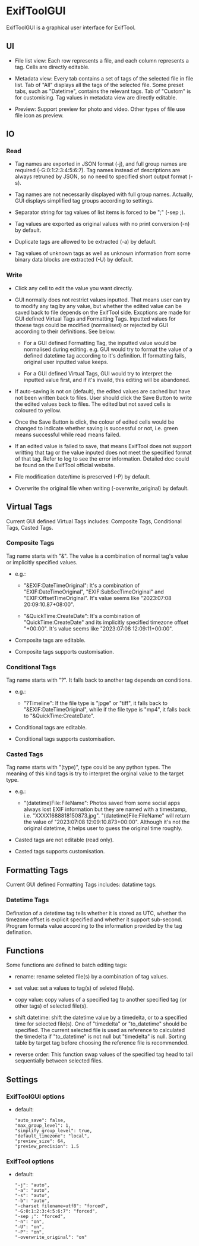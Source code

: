 # ExifToolGUI
ExifToolGUI is a graphical user interface for ExifTool.


## UI

- File list view: Each row represents a file, and each column represents a tag. Cells are directly editable.

- Metadata view: Every tab contains a set of tags of the selected file in file list. Tab of "All" displays all the tags of the selected file. Some preset tabs, such as "Datetime", contains the relevant tags. Tab of "Custom" is for customising. Tag values in metadata view are directly editable.

- Preview: Support preview for photo and video. Other types of file use file icon as preview.


## IO
### Read

- Tag names are exported in JSON format (-j), and full group names are required (-G:0:1:2:3:4:5:6:7). Tag names instead of descriptions
are always retruned by JSON, so no need to specified short output format (-s).

- Tag names are not necessarily displayed with full group names. Actually, GUI displays simplified tag groups according to settings.

- Separator string for tag values of list items is forced to be ";" (-sep ;).

- Tag values are exported as original values with no print conversion (-n) by default.

- Duplicate tags are allowed to be extracted (-a) by default.

- Tag values of unknown tags as well as unknown information from some binary data blocks are extracted (-U) by default.


### Write

- Click any cell to edit the value you want directly.

- GUI normally does not restrict values inputted. That means user can try to modify any tag by any value, but whether the edited value can be saved back to file depends on the ExifTool side. Excptions are made for GUI defined Virtual Tags and Formatting Tags. Inputted values for thoese tags could be modified (normalised) or rejected by GUI according to their definitions. See below:

    - For a GUI defined Formatting Tag, the inputted value would be normalised during editing. e.g. GUI would try to format the value of a defined datetime tag according to it's definition. If formatting fails, original user inputted value keeps.

    - For a GUI defined Virtual Tags, GUI would try to interpret the inputted value first, and if it's invaild, this editing will be abandoned.

- If auto-saving is not on (default), the edited values are cached but have not been written back to files. User should click the Save Button to write the edited values back to files. The edited but not saved cells is coloured to yellow. 

- Once the Save Button is click, the colour of edited cells would be changed to indicate whether saving is successful or not, i.e. green means successful while read means failed.

- If an edited value is failed to save, that means ExifTool does not support writting that tag or the value inputed does not meet the specified format of that tag. Refer to log to see the error information. Detailed doc could be found on the ExifTool official website.

- File modification date/time is preserved (-P) by default.

- Overwrite the original file when writing (-overwrite_original) by default.


## Virtual Tags
Current GUI defined Virtual Tags includes: Composite Tags, Conditional Tags, Casted Tags.

### Composite Tags
Tag name starts with "&". The value is a combination of normal tag's value or implicitly specified values.

- e.g.:  
    - "&EXIF:DateTimeOriginal": It's a combination of "EXIF:DateTimeOriginal", "EXIF:SubSecTimeOriginal" and "EXIF:OffsetTimeOriginal". It's value seems like "2023:07:08 20:09:10.87+08:00".

    - "&QuickTime:CreateDate": It's a combination of "QuickTime:CreateDate" and its implicitly specified timezone offset "+00:00". It's value seems like "2023:07:08 12:09:11+00:00".
    
- Composite tags are editable.
- Composite tags supports customisation.

### Conditional Tags
Tag name starts with "?". It falls back to another tag depends on conditions.

- e.g.:    
    - "?Timeline": If the file type is "jpge" or "tiff", it falls back to "&EXIF:DateTimeOriginal", while if the file type is "mp4", it falls back to "&QuickTime:CreateDate".
    
- Conditional tags are editable.
- Conditional tags supports customisation.

### Casted Tags
Tag name starts with "(type)", type could be any python types. The meaning of this kind tags is try to interpret the orginal value to the target type.

- e.g.:
    - "(datetime)File:FileName": Photos saved from some social apps always lost EXIF information but they are named with a timestamp, i.e. "XXXX1688818150873.jpg". "(datetime)File:FileName" will return the value of "2023:07:08 12:09:10.873+00:00". Although it's not the original datetime, it helps user to guess the original time roughly.

- Casted tags are not editable (read only).
- Casted tags supports customisation.


## Formatting Tags
Current GUI defined Formatting Tags includes: datatime tags.

### Datetime Tags
Defination of a detetime tag tells whether it is stored as UTC, whether the timezone offset is explicit specified and whether it support sub-second. Program formats value according to the information provided by the tag defination. 


## Functions

Some functions are defined to batch editing tags:
- rename: rename seleted file(s) by a combination of tag values.

- set value: set a values to tag(s) of seleted file(s).

- copy value: copy values of a specified tag to another specified tag (or other tags) of selected file(s).

- shift datetime: shift the datetime value by a timedelta, or to a specified time for selected file(s). One of "timedelta" or "to_datetime" should be specified. The current selected file is used as reference to calculated the timedelta if  "to_datetime" is not null but "timedelta" is null. Sorting table by target tag before choosing the reference file is recommended.

- reverse order: This function swap values of the specified tag head to tail sequentially between selected files.


## Settings
### ExifToolGUI options

- default:
    ```
    "auto_save": false,
    "max_group_level": 1,
    "simplify_group_level": true,
    "default_timezone": "local",
    "preview_size": 64,
    "preview_precision": 1.5
    ```


### ExifTool options

- default:
    ```
    "-j": "auto",
    "-a": "auto",
    "-s": "auto",
    "-b": "auto",
    "-charset filename=utf8": "forced",
    "-G:0:1:2:3:4:5:6:7": "forced",
    "-sep ;": "forced",
    "-n": "on",
    "-U": "on",
    "-P": "on",
    "-overwrite_original": "on"
    ```
